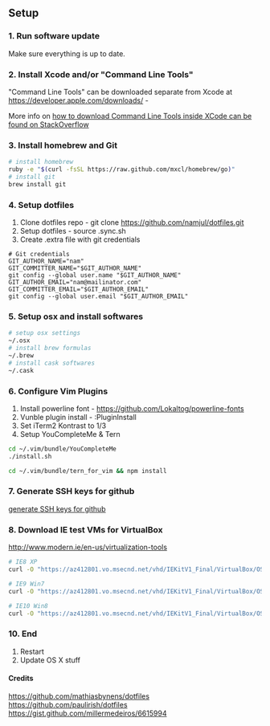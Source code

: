 ## Setup

### 1. Run software update
Make sure everything is up to date.
### 2. Install Xcode and/or "Command Line Tools"

"Command Line Tools" can be downloaded separate from Xcode at
https://developer.apple.com/downloads/ - 

More info on [how to download Command Line Tools inside XCode can be found on StackOverflow](http://stackoverflow.com/questions/9329243/xcode-4-4-and-later-install-command-line-tools)

### 3. Install homebrew and Git
```sh
# install homebrew
ruby -e "$(curl -fsSL https://raw.github.com/mxcl/homebrew/go)"
# install git
brew install git
```

### 4. Setup dotfiles

1. Clone dotfiles repo - git clone https://github.com/namjul/dotfiles.git
2. Setup dotfiles - source .sync.sh
3. Create .extra file with git credentials
```
# Git credentials
GIT_AUTHOR_NAME="nam"
GIT_COMMITTER_NAME="$GIT_AUTHOR_NAME"
git config --global user.name "$GIT_AUTHOR_NAME"
GIT_AUTHOR_EMAIL="nam@mailinator.com"
GIT_COMMITTER_EMAIL="$GIT_AUTHOR_EMAIL"
git config --global user.email "$GIT_AUTHOR_EMAIL"
```

### 5. Setup osx and install softwares
```sh
# setup osx settings
~/.osx
# install brew formulas
~/.brew
# install cask softwares
~/.cask
```

### 6. Configure Vim Plugins
1. Install powerline font - https://github.com/Lokaltog/powerline-fonts
2. Vunble plugin install - :PluginInstall
3. Set iTerm2 Kontrast to 1/3
4. Setup YouCompleteMe & Tern
```sh
cd ~/.vim/bundle/YouCompleteMe
./install.sh

cd ~/.vim/bundle/tern_for_vim && npm install
```

### 7. Generate SSH keys for github

[generate SSH keys for github](https://help.github.com/articles/generating-ssh-keys)

### 8. Download IE test VMs for VirtualBox

http://www.modern.ie/en-us/virtualization-tools

```sh
# IE8 XP
curl -O "https://az412801.vo.msecnd.net/vhd/IEKitV1_Final/VirtualBox/OSX/IE8_XP/IE8.XP.For.MacVirtualBox.ova"

# IE9 Win7
curl -O "https://az412801.vo.msecnd.net/vhd/IEKitV1_Final/VirtualBox/OSX/IE9_Win7/IE9.Win7.For.MacVirtualBox.part{1.sfx,2.rar,3.rar,4.rar,5.rar}"

# IE10 Win8
curl -O "https://az412801.vo.msecnd.net/vhd/IEKitV1_Final/VirtualBox/OSX/IE10_Win8/IE10.Win8.For.MacVirtualBox.part{1.sfx,2.rar,3.rar}"
```

### 10. End
1. Restart
2. Update OS X stuff

#### Credits

https://github.com/mathiasbynens/dotfiles
https://github.com/paulirish/dotfiles
https://gist.github.com/millermedeiros/6615994
